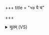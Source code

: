 +++
title = "५७ ये च"

+++
<details><summary>मूलम् (VS)</summary>

ये च॑ जी॒वा येच॑ मृ॒ता ये जा॒ता ये च॑ य॒ज्ञियाः॑। तेभ्यो॑ घृ॒तस्य॑ कु॒ल्यै᳡तु॒ मधु॑धाराव्युन्द॒ती ॥
</details>